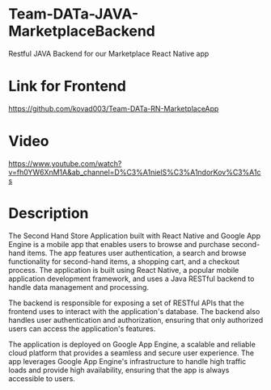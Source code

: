 # Team-DATa-JAVA-MarketplaceBackend
Restful JAVA Backend for our Marketplace React Native app

# Link for Frontend
https://github.com/kovad003/Team-DATa-RN-MarketplaceApp

# Video
https://www.youtube.com/watch?v=fh0YW6XnM1A&ab_channel=D%C3%A1nielS%C3%A1ndorKov%C3%A1cs

# Description
The Second Hand Store Application built with React Native and Google App Engine is a mobile app that enables users to browse and purchase second-hand items. The app features user authentication, a search and browse functionality for second-hand items, a shopping cart, and a checkout process. The application is built using React Native, a popular mobile application development framework, and uses a Java RESTful backend to handle data management and processing.

The backend is responsible for exposing a set of RESTful APIs that the frontend uses to interact with the application's database. The backend also handles user authentication and authorization, ensuring that only authorized users can access the application's features.

The application is deployed on Google App Engine, a scalable and reliable cloud platform that provides a seamless and secure user experience. The app leverages Google App Engine's infrastructure to handle high traffic loads and provide high availability, ensuring that the app is always accessible to users.
